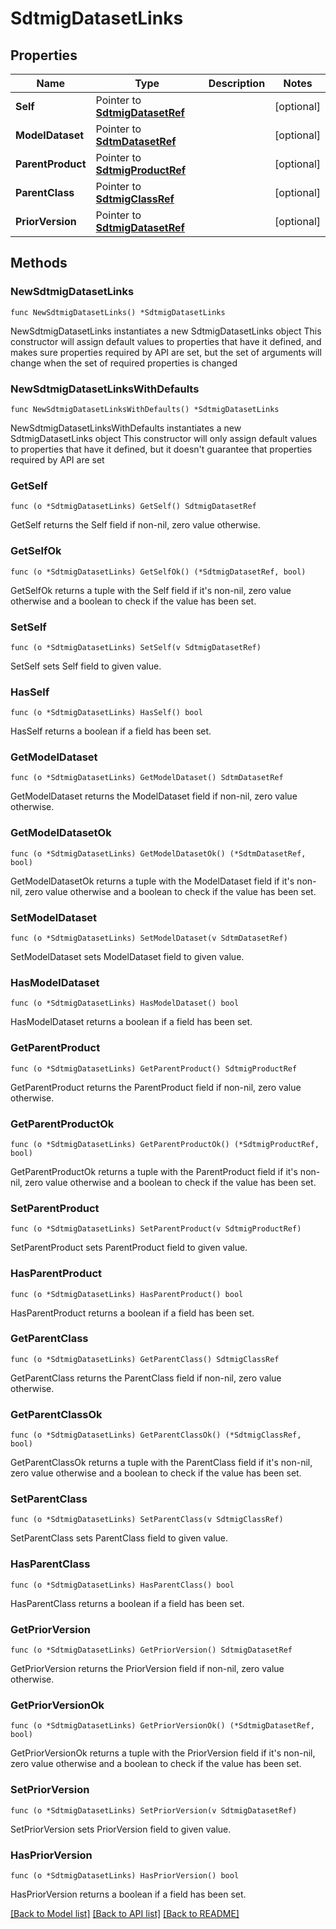 # SdtmigDatasetLinks

## Properties

Name | Type | Description | Notes
------------ | ------------- | ------------- | -------------
**Self** | Pointer to [**SdtmigDatasetRef**](SdtmigDatasetRef.md) |  | [optional] 
**ModelDataset** | Pointer to [**SdtmDatasetRef**](SdtmDatasetRef.md) |  | [optional] 
**ParentProduct** | Pointer to [**SdtmigProductRef**](SdtmigProductRef.md) |  | [optional] 
**ParentClass** | Pointer to [**SdtmigClassRef**](SdtmigClassRef.md) |  | [optional] 
**PriorVersion** | Pointer to [**SdtmigDatasetRef**](SdtmigDatasetRef.md) |  | [optional] 

## Methods

### NewSdtmigDatasetLinks

`func NewSdtmigDatasetLinks() *SdtmigDatasetLinks`

NewSdtmigDatasetLinks instantiates a new SdtmigDatasetLinks object
This constructor will assign default values to properties that have it defined,
and makes sure properties required by API are set, but the set of arguments
will change when the set of required properties is changed

### NewSdtmigDatasetLinksWithDefaults

`func NewSdtmigDatasetLinksWithDefaults() *SdtmigDatasetLinks`

NewSdtmigDatasetLinksWithDefaults instantiates a new SdtmigDatasetLinks object
This constructor will only assign default values to properties that have it defined,
but it doesn't guarantee that properties required by API are set

### GetSelf

`func (o *SdtmigDatasetLinks) GetSelf() SdtmigDatasetRef`

GetSelf returns the Self field if non-nil, zero value otherwise.

### GetSelfOk

`func (o *SdtmigDatasetLinks) GetSelfOk() (*SdtmigDatasetRef, bool)`

GetSelfOk returns a tuple with the Self field if it's non-nil, zero value otherwise
and a boolean to check if the value has been set.

### SetSelf

`func (o *SdtmigDatasetLinks) SetSelf(v SdtmigDatasetRef)`

SetSelf sets Self field to given value.

### HasSelf

`func (o *SdtmigDatasetLinks) HasSelf() bool`

HasSelf returns a boolean if a field has been set.

### GetModelDataset

`func (o *SdtmigDatasetLinks) GetModelDataset() SdtmDatasetRef`

GetModelDataset returns the ModelDataset field if non-nil, zero value otherwise.

### GetModelDatasetOk

`func (o *SdtmigDatasetLinks) GetModelDatasetOk() (*SdtmDatasetRef, bool)`

GetModelDatasetOk returns a tuple with the ModelDataset field if it's non-nil, zero value otherwise
and a boolean to check if the value has been set.

### SetModelDataset

`func (o *SdtmigDatasetLinks) SetModelDataset(v SdtmDatasetRef)`

SetModelDataset sets ModelDataset field to given value.

### HasModelDataset

`func (o *SdtmigDatasetLinks) HasModelDataset() bool`

HasModelDataset returns a boolean if a field has been set.

### GetParentProduct

`func (o *SdtmigDatasetLinks) GetParentProduct() SdtmigProductRef`

GetParentProduct returns the ParentProduct field if non-nil, zero value otherwise.

### GetParentProductOk

`func (o *SdtmigDatasetLinks) GetParentProductOk() (*SdtmigProductRef, bool)`

GetParentProductOk returns a tuple with the ParentProduct field if it's non-nil, zero value otherwise
and a boolean to check if the value has been set.

### SetParentProduct

`func (o *SdtmigDatasetLinks) SetParentProduct(v SdtmigProductRef)`

SetParentProduct sets ParentProduct field to given value.

### HasParentProduct

`func (o *SdtmigDatasetLinks) HasParentProduct() bool`

HasParentProduct returns a boolean if a field has been set.

### GetParentClass

`func (o *SdtmigDatasetLinks) GetParentClass() SdtmigClassRef`

GetParentClass returns the ParentClass field if non-nil, zero value otherwise.

### GetParentClassOk

`func (o *SdtmigDatasetLinks) GetParentClassOk() (*SdtmigClassRef, bool)`

GetParentClassOk returns a tuple with the ParentClass field if it's non-nil, zero value otherwise
and a boolean to check if the value has been set.

### SetParentClass

`func (o *SdtmigDatasetLinks) SetParentClass(v SdtmigClassRef)`

SetParentClass sets ParentClass field to given value.

### HasParentClass

`func (o *SdtmigDatasetLinks) HasParentClass() bool`

HasParentClass returns a boolean if a field has been set.

### GetPriorVersion

`func (o *SdtmigDatasetLinks) GetPriorVersion() SdtmigDatasetRef`

GetPriorVersion returns the PriorVersion field if non-nil, zero value otherwise.

### GetPriorVersionOk

`func (o *SdtmigDatasetLinks) GetPriorVersionOk() (*SdtmigDatasetRef, bool)`

GetPriorVersionOk returns a tuple with the PriorVersion field if it's non-nil, zero value otherwise
and a boolean to check if the value has been set.

### SetPriorVersion

`func (o *SdtmigDatasetLinks) SetPriorVersion(v SdtmigDatasetRef)`

SetPriorVersion sets PriorVersion field to given value.

### HasPriorVersion

`func (o *SdtmigDatasetLinks) HasPriorVersion() bool`

HasPriorVersion returns a boolean if a field has been set.


[[Back to Model list]](../README.md#documentation-for-models) [[Back to API list]](../README.md#documentation-for-api-endpoints) [[Back to README]](../README.md)


